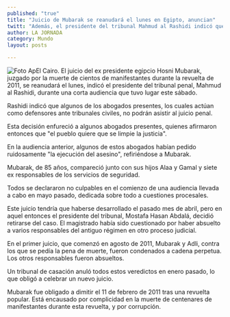 ```yaml
---
published: "true"
title: "Juicio de Mubarak se reanudará el lunes en Egipto, anuncian"
twitt: "Además, el presidente del tribunal Mahmud al Rashidi indicó que algunos de los abogados presentes, los cuales actúan como defensores ante tribunales civiles, no podrán asistir al juicio penal."
author: LA JORNADA
category: Mundo
layout: posts

---
```




![Foto Ap](http://i.imgur.com/11HTb8Um.jpg)El Cairo. El juicio del ex presidente egipcio Hosni Mubarak, juzgado por la muerte de cientos de manifestantes durante la revuelta de 2011, se reanudará el lunes, indicó el presidente del tribunal penal, Mahmud al Rashidi, durante una corta audiencia que tuvo lugar este sábado.

Rashidi indicó que algunos de los abogados presentes, los cuales actúan como defensores ante tribunales civiles, no podrán asistir al juicio penal.

Esta decisión enfureció a algunos abogados presentes, quienes afirmaron entonces que "el pueblo quiere que se limpie la justicia".

En la audiencia anterior, algunos de estos abogados habían pedido ruidosamente "la ejecución del asesino", refiriéndose a Mubarak.

Mubarak, de 85 años, compareció junto con sus hijos Alaa y Gamal y siete ex responsables de los servicios de seguridad.

Todos se declararon no culpables en el comienzo de una audiencia llevada a cabo en mayo pasado, dedicada sobre todo a cuestiones procesales.

Este juicio tendría que haberse desarrollado el pasado mes de abril, pero en aquel entonces el presidente del tribunal, Mostafa Hasan Abdalá, decidió retirarse del caso. El magistrado había sido cuestionado por haber absuelto a varios responsables del antiguo régimen en otro proceso judicial.

En el primer juicio, que comenzó en agosto de 2011, Mubarak y Adli, contra los que se pedía la pena de muerte, fueron condenados a cadena perpetua. Los otros responsables fueron absueltos.

Un tribunal de casación anuló todos estos veredictos en enero pasado, lo que obligó a celebrar un nuevo juicio.

Mubarak fue obligado a dimitir el 11 de febrero de 2011 tras una revuelta popular. Está encausado por complicidad en la muerte de centenares de manifestantes durante esta revuelta, y por corrupción.
